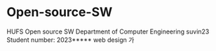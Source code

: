 # Open-source-SW
HUFS Open source SW
Department of Computer Engineering
suvin23
Student number: 2023*****
web design
가
